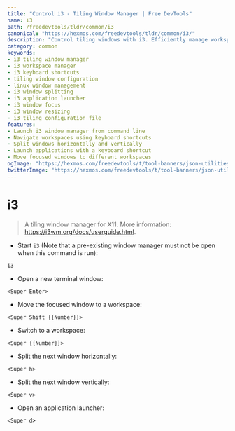 ```yaml
---
title: "Control i3 - Tiling Window Manager | Free DevTools"
name: i3
path: /freedevtools/tldr/common/i3
canonical: "https://hexmos.com/freedevtools/tldr/common/i3/"
description: "Control tiling windows with i3. Efficiently manage workspaces, split windows, and launch applications with this window manager. Free online tool, no registration required."
category: common
keywords:
- i3 tiling window manager
- i3 workspace manager
- i3 keyboard shortcuts
- tiling window configuration
- linux window management
- i3 window splitting
- i3 application launcher
- i3 window focus
- i3 window resizing
- i3 tiling configuration file
features:
- Launch i3 window manager from command line
- Navigate workspaces using keyboard shortcuts
- Split windows horizontally and vertically
- Launch applications with a keyboard shortcut
- Move focused windows to different workspaces
ogImage: "https://hexmos.com/freedevtools/t/tool-banners/json-utilities-banner.png"
twitterImage: "https://hexmos.com/freedevtools/t/tool-banners/json-utilities-banner.png"
---
```


# i3

> A tiling window manager for X11.
> More information: <https://i3wm.org/docs/userguide.html>.

- Start `i3` (Note that a pre-existing window manager must not be open when this command is run):

`i3`

- Open a new terminal window:

`<Super Enter>`

- Move the focused window to a workspace:

`<Super Shift {{Number}}>`

- Switch to a workspace:

`<Super {{Number}}>`

- Split the next window horizontally:

`<Super h>`

- Split the next window vertically:

`<Super v>`

- Open an application launcher:

`<Super d>`
